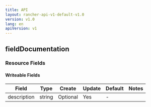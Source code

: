 ```yaml
---
title: API
layout: rancher-api-v1-default-v1.0
version: v1.0
lang: en
apiVersion: v1
---
```


## fieldDocumentation



### Resource Fields

#### Writeable Fields

Field | Type | Create | Update | Default | Notes
---|---|---|---|---|---
description | string | Optional | Yes | - | 



<br>
